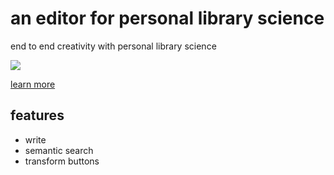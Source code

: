 # an editor for personal library science

end to end creativity with personal library science

![](https://personal-library.ghost.io/content/images/2024/05/Screenshot-2024-05-01-17-39-29.png)

[learn more](https://personal-library.ghost.io/about/)

## features

- write
- semantic search
- transform buttons

